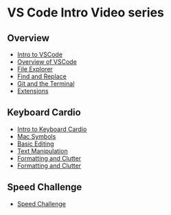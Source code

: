 # VS Code Intro Video series

## Overview

<ul>
  <li> <a href="https://vimeo.com/album/5349754/video/297768289">Intro to VSCode</a></li>
  <li> <a href="https://vimeo.com/album/5349754/video/297768486">Overview of VSCode</a></li>
  <li> <a href="https://vimeo.com/album/5349754/video/297767046">File Explorer</a></li>
  <li> <a href="https://vimeo.com/album/5349754/video/297767424">Find and Replace</a></li>
  <li> <a href="https://vimeo.com/album/5349754/video/297768880">Git and the Terminal</a></li>
  <li> <a href="https://vimeo.com/album/5349754/video/297766777">Extensions</a></li>
</ul>

## Keyboard Cardio

<ul>
  <li> <a href="https://vimeo.com/album/5349754/video/297768159">Intro to Keyboard Cardio</a></li>
  <li> <a href="https://vimeo.com/album/5349754/video/297768462">Mac Symbols</a></li>
  <li> <a href="https://vimeo.com/album/5349754/video/297766523">Basic Editing</a></li>
  <li> <a href="https://vimeo.com/album/5349754/video/297769026">Text Manipulation</a></li>
  <li> <a href="https://vimeo.com/album/5349754/video/297768026">Formatting and Clutter</a></li>
  <li> <a href="https://vimeo.com/album/5349754/video/297767264">Formatting and Clutter</a></li>
</ul>

## Speed Challenge

<ul>
  <li> <a href="https://github.com/Rasbandit/Super-Speed-Challenge">Speed Challenge</a></li>
</ul>
